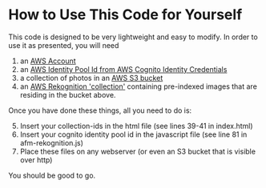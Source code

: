 # How to Use This Code for Yourself

This code is designed to be very lightweight and easy to modify. In order to use it as presented, you will need 

1. an [AWS Account](https://aws.amazon.com/premiumsupport/knowledge-center/create-and-activate-aws-account/)
2. an [AWS Identity Pool Id from AWS Cognito Identity Credentials](https://docs.aws.amazon.com/cognito/latest/developerguide/tutorial-create-identity-pool.html)
3. a collection of photos in an [AWS S3 bucket](https://docs.aws.amazon.com/AmazonS3/latest/user-guide/create-bucket.html)
4. an [AWS Rekognition 'collection'](https://docs.aws.amazon.com/rekognition/latest/dg/create-collection-procedure.html) containing pre-indexed images that are residing in the bucket above.

Once you have done these things, all you need to do is:

5. Insert your collection-ids in the html file (see lines 39-41 in index.html)
6. Insert your cognito identity pool id in the javascript file (see line 81 in afm-rekognition.js)
7. Place these files on any webserver (or even an S3 bucket that is visible over http)

You should be good to go.
